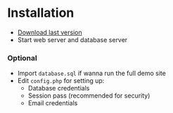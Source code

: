 # Installation

- [Download last version](https://github.com/bakeiro/Light-PHP/releases)
- Start web server and database server  

### Optional
- Import `database.sql` if wanna run the full demo site
- Edit `config.php` for setting up:
    - Database credentials
    - Session pass (recommended for security)
    - Email credentials